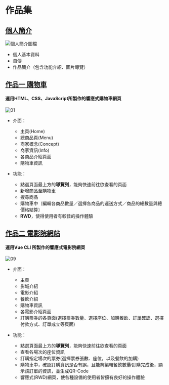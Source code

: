# 作品集
## [個人簡介](https://yt1368.github.io/portfolio/home.html)
![個人簡介圖檔]()
* 個人基本資料  
* 自傳  
* 作品簡介（包含功能介紹、圖片導覽）

  
## [作品一 購物車](https://yt1368.github.io/portfolio/project1/home.html)
#### 運用HTML、CSS、JavaScript所製作的響應式購物車網頁
![01](https://github.com/user-attachments/assets/0dd845cb-95d4-494f-a2b9-e050145073f3)
* 介面：  
  * 主頁(Home)
  * 總商品頁(Menu)
  * 商家概念(Concept)
  * 商家資訊(Info)
  * 各商品介紹頁面
  * 購物車資訊
    
* 功能：
  * 點選頁面最上方的**導覽列**，能夠快速前往欲查看的頁面
  * 新增商品至購物車
  * 搜尋商品
  * 購物車中〔編輯各商品數量／選擇各商品的運送方式／商品的總數量與總價格結算〕
  * **RWD**，使得使用者有較佳的操作體驗

  
## [作品二 電影院網站](https://yt1368.github.io/cinema/#/)
#### 運用Vue CLI 所製作的響應式電影院網頁
![09]()  
* 介面：  
  * 主頁
  * 影城介紹
  * 電影介紹
  * 餐飲介紹
  * 購物車資訊
  * 各電影介紹頁面
  * 訂購票券的各頁面(選擇票券數量、選擇座位、加購餐飲、訂單確認、選擇付款方式、訂單成立等頁面)
  
* 功能：  
  * 點選頁面最上方的**導覽列**，能夠快速前往欲查看的頁面
  * 查看各場次的座位資訊
  * 訂購指定場次的票券(選擇票券張數、座位，以及餐飲的加購)
  * 購物車中，確認訂購資訊是否有誤，且能夠編輯餐飲數量∕訂購完成後，顯示該訂單的資訊，並生成QR-Code
  * 響應式(RWD)網頁，使各種設備的使用者皆擁有良好的操作體驗
